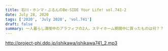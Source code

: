 ```yaml
---
title: 石川・ホンマ・ぶるんのBe-SIDE Your Life! vol.741-2
date: July 28, 2020
tags: ['2020', 'July 2020', 'vol.741']
draft: false
summary: 一人暮らし満喫中のアラフィフの2人。ステイホーム期間中に買ったものは何？？
---
```


http://project-phi.ddo.jp/ishikawa/ishikawa741_2.mp3